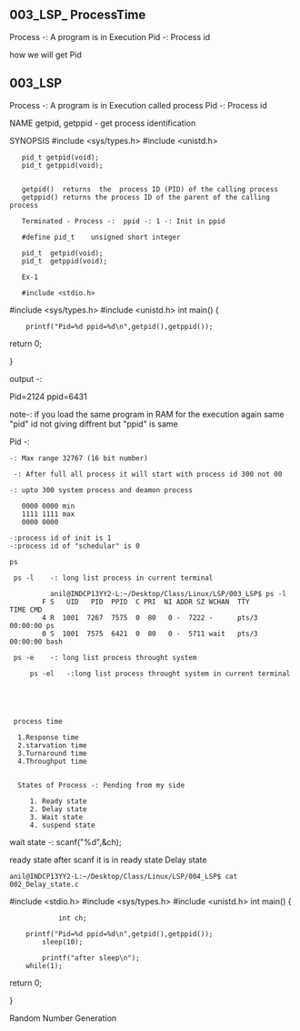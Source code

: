 003_LSP_ ProcessTime
-----------------------------------

Process -: A program is in Execution
Pid  -: Process id

how we will get Pid

003_LSP
-----------------------------------

Process -: A program is in Execution called process
Pid   -: Process id

NAME
       getpid, getppid - get process identification

SYNOPSIS
       #include <sys/types.h>
       #include <unistd.h>

       pid_t getpid(void);
       pid_t getppid(void);
	   
	    
	   getpid()  returns  the  process ID (PID) of the calling process
	   getppid() returns the process ID of the parent of the calling process
	   
	   Terminated - Process -:  ppid -: 1 -: Init in ppid
	   
	   #define pid_t    unsigned short integer
	   
	   pid_t  getpid(void);
	   pid_t  getppid(void);
	   
	   Ex-1 
	   
	   #include <stdio.h>
#include <sys/types.h>
#include <unistd.h>
int main()
{


		printf("Pid=%d ppid=%d\n",getpid(),getppid());

return 0;

}


output -:

Pid=2124 ppid=6431

note-: if you load the same program in RAM for the execution again same "pid" id
	not giving diffrent but "ppid" is same

Pid -:

    -: Max range 32767 (16 bit number)
	
     -: After full all process it will start with process id 300 not 00

    -: upto 300 system process and deamon process
	
	   0000 0000 min 
	   1111 1111 max
	   0000 0000

    -:process id of init is 1
    -:process id of "schedular" is 0
	
    ps 
	
	 ps -l    -: long list process in current terminal

              anil@INDCP13YY2-L:~/Desktop/Class/Linux/LSP/003_LSP$ ps -l
			F S   UID   PID  PPID  C PRI  NI ADDR SZ WCHAN  TTY          TIME CMD
			4 R  1001  7267  7575  0  80   0 -  7222 -      pts/3    00:00:00 ps
			0 S  1001  7575  6421  0  80   0 -  5711 wait   pts/3    00:00:00 bash

	 ps -e    -: long list process throught system
		
         ps -el   -:long list process throught system in current terminal
	 
	 
	 
	 
	 
	 process time
	  
	  1.Response time
	  2.starvation time
	  3.Turnaround time
	  4.Throughput time
	  
	  
	  States of Process -: Pending from my side
	  
         1. Ready state
         2. Delay state
         3. Wait state
         4. suspend state
	  
	  
wait state -:
              scanf("%d",&ch);

ready state
            after scanf it is in ready state
Delay state

	anil@INDCP13YY2-L:~/Desktop/Class/Linux/LSP/004_LSP$ cat 002_Delay_state.c 
#include <stdio.h>
#include <sys/types.h>
#include <unistd.h>
int main()
{


              
                int ch;

		printf("Pid=%d ppid=%d\n",getpid(),getppid());
	        sleep(10);

      		printf("after sleep\n");
		while(1);

return 0;


}



Random Number Generation













            













	
	
	
	
	
	
 







	   
	   
	   
	   
	   
	   
	   
	   
	   
	   
	   
	   


